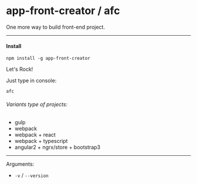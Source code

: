 # app-front-creator / afc

One more way to build front-end project.


***
#### Install

```
npm install -g app-front-creator
```

Let's Rock!

Just type in console:
```
afc
```

###### Variants type of projects:
- gulp
- webpack
- webpack + react
- webpack + typescript
- angular2 + ngrx/store + bootstrap3

***

Arguments:
- `-v` / `--version`
